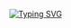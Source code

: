 [![Typing SVG](https://readme-typing-svg.demolab.com?font=Fira+Code&weight=700&size=40&pause=1000&random=false&width=446&height=66&lines=Tea+Store)](https://git.io/typing-svg)

